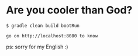 # Are you cooler than God?

    $ gradle clean build bootRun
    
    go on http://localhost:8080 to know
    
ps: sorry for my English :)
